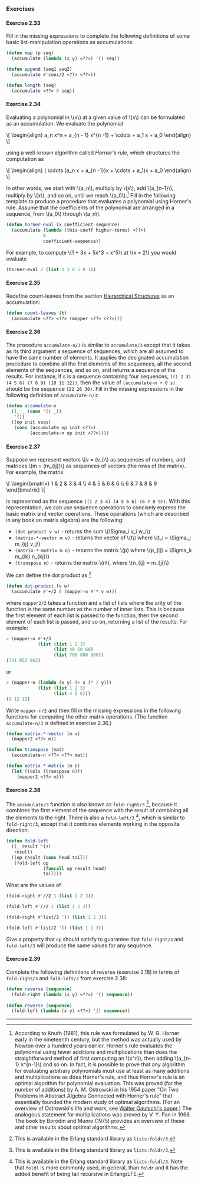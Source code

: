 ### Exercises

#### Exercise 2.33

Fill in the missing expressions to complete the following definitions of some basic list-manipulation operations as accumulations:

```lisp
(defun map (p seq)
  (accumulate (lambda (x y) <??>) '() seq))

(defun append (seq1 seq2)
  (accumulate #'cons/2 <??> <??>))

(defun length (seq)
  (accumulate <??> 0 seq))
```

#### Exercise 2.34

Evaluating a polynomial in \\(x\\) at a given value of \\(x\\) can be formulated as an accumulation. We evaluate the polynomial

\\[
\begin{align}
a_n x^n + a_{n - 1} x^{n -1} + \cdots + a_1 x + a_0
\end{align}
\\]

using a well-known algorithm called *Horner's rule*, which structures the computation as

\\[
\begin{align}
( \cdots (a_n x + a_{n -1})x + \cdots + a_1)x + a_0
\end{align}
\\]

In other words, we start with \\(a_n\\), multiply by \\(x\\), add \\(a_{n-1}\\), multiply by \\(x\\), and so on, until we reach \\(a_0\\).[^1] Fill in the following template to produce a procedure that evaluates a polynomial using Horner's rule. Assume that the coefficients of the polynomial are arranged in a sequence, from \\(a_0\\) through \\(a_n\\).

```lisp
(defun horner-eval (x coefficient-sequence)
  (accumulate (lambda (this-coeff higher-terms) <??>)
              0
              coefficient-sequence))
```

For example, to compute \\(1 + 3x + 5x^3 + x^5\\) at \\(x = 2\\) you would evaluate

```lisp
(horner-eval 2 (list 1 3 0 5 0 1))
```

#### Exercise 2.35

Redefine count-leaves from the section [Hierarchical Structures]() as an accumulation:

```lisp
(defun count-leaves (t)
  (accumulate <??> <??> (mapper <??> <??>)))
```

#### Exercise 2.36

The procedure ``accumulate-n/3`` is similar to ``accumulate/3`` except that it takes as its third argument a sequence of sequences, which are all assumed to have the same number of elements. It applies the designated accumulation procedure to combine all the first elements of the sequences, all the second elements of the sequences, and so on, and returns a sequence of the results. For instance, if s is a sequence containing four sequences, ``((1 2 3) (4 5 6) (7 8 9) (10 11 12))``, then the value of ``(accumulate-n + 0 s)`` should be the sequence ``(22 26 30)``. Fill in the missing expressions in the following definition of ``accumulate-n/3``:

```lisp
(defun accumulate-n
  ((_ _ (cons '() _))
   '())
  ((op init seqs)
   (cons (accumulate op init <??>)
         (accumulate-n op init <??>))))
```

#### Exercise 2.37

Suppose we represent vectors \\[v = (v_i)\\) as sequences of numbers, and matrices \\(m = (m_{ij})\\) as sequences of vectors (the rows of the matrix). For example, the matrix

\\[
\begin{bmatrix}
1 & 2 & 3 & 4 \\\\
4 & 5 & 6 & 6 \\\\
6 & 7 & 8 & 9
\end{bmatrix}
\\[

is represented as the sequence ``((1 2 3 4) (4 5 6 6) (6 7 8 9))``. With this representation, we can use sequence operations to concisely express the basic matrix and vector operations. These operations (which are described in any book on matrix algebra) are the following:

* ``(dot-product v w)`` - returns the sum \\(\Sigma_i v_i w_i\\)
* ``(matrix-*-vector m v)`` - returns the vector of \\(t\\) where \\(t_i = \Sigma_j m_{ij} v_j\\)
* ``(matrix-*-matrix m n)`` - returns the matrix \\(p\) where \\(p_{ij} = \Sigma_k m_{ik} n_{kj}\\)
* ``(transpose m)`` - returns the matrix \\(n\\), where \\(n_{ij} = m_{ji}\\) 

We can define the dot product as [^2]

```lisp
(defun dot-product (v w)
  (accumulate #'+/2 0 (mapper-n #'* v w)))
```

where ``mapper2/2`` takes a function and a list of lists where the arity of the function is the same number as the number of inner lists. This is because the first element of each list is passed to the function, then the second element of each list is passed, and so on, returning a list of the results. For example:

```lisp
> (mapper-n #'+/3
            (list (list 1 2 3)
                  (list 40 50 60)
                  (list 700 800 900))
(741 852 963)
```
or
```lisp
> (mapper-n (lambda (x y) (+ x (* 2 y)))
            (list (list 1 2 3)
                  (list 4 5 6)))
(9 12 15)
```

Write ``mapper-n/2`` and then fill in the missing expressions in the following functions for computing the other matrix operations. (The function ``accumulate-n/3`` is defined in exercise 2.36.)

```lisp
(defun matrix-*-vector (m v)
  (mapper2 <??> m))

(defun transpose (mat)
  (accumulate-n <??> <??> mat))

(defun matrix-*-matrix (m n)
  (let ((cols (transpose n)))
    (mapper2 <??> m)))
```


#### Exercise 2.38

The ``accumulate/3`` function is also known as `fold-right/3` [^2], because it combines the first element of the sequence with the result of combining all the elements to the right. There is also a `fold-left/3` [^3], which is similar to ``fold-right/3``, except that it combines elements working in the opposite direction:

```lisp
(defun fold-left
  ((_ result '())
   result)
  ((op result (cons head tail))
   (fold-left op
              (funcall op result head)
              tail)))
```
What are the values of

```lisp
(fold-right #'//2 1 (list 1 2 3))
```
```lisp
(fold-left #'//2 1 (list 1 2 3))
```
```lisp
(fold-right #'list/2 '() (list 1 2 3))
```
```lisp
(fold-left #'list/2 '() (list 1 2 3))
```

Give a property that ``op`` should satisfy to guarantee that ``fold-right/3`` and ``fold-left/3`` will produce the same values for any sequence.

#### Exercise 2.39

Complete the following definitions of reverse (exercise 2.18) in terms of ``fold-right/3`` and ``fold-left/3`` from exercise 2.38:

```lisp
(defun reverse (sequence)
  (fold-right (lambda (x y) <??>) '() sequence))
  
(defun reverse (sequence)
  (fold-left (lambda (x y) <??>) '() sequence))
```
----

[^1]: According to Knuth (1981), this rule was formulated by W. G. Horner early in the nineteenth century, but the method was actually used by Newton over a hundred years earlier. Horner's rule evaluates the polynomial using fewer additions and multiplications than does the straightforward method of first computing an \\(x^n\\), then adding \\(a_{n-1} x^{n-1}\\) and so on. In fact, it is possible to prove that any algorithm for evaluating arbitrary polynomials must use at least as many additions and multiplications as does Horner's rule, and thus Horner's rule is an optimal algorithm for polynomial evaluation. This was proved (for the number of additions) by A. M. Ostrowski in his 1954 paper "On Two Problems in Abstract Algebra Connected with Horner's rule" that essentially founded the modern study of optimal algorithms. (For an overview of Ostrowski's life and work, see [Walter Gautschi's paper](https://www.cs.purdue.edu/homes/wxg/AMOengl.pdf).) The analogous statement for multiplications was proved by V. Y. Pan in 1966. The book by Borodin and Munro (1975) provides an overview of these and other results about optimal algorithms.

[^2]: This is available in the Erlang standard library as ``lists:foldr/3``.

[^3]: This is available in the Erlang standard library as ``lists:foldl/3``. Note that ``foldl`` is more commonly used, in general, than ``foldr`` and it has the added benefit of being tail recursive in Erlang/LFE.
